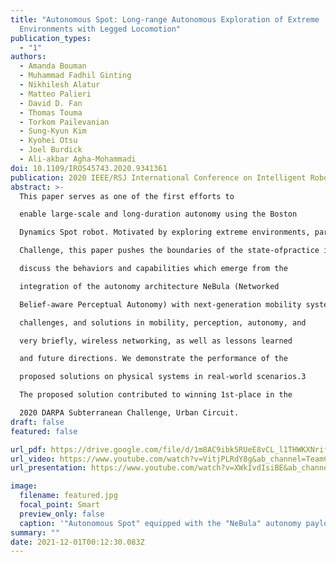 ```yaml
---
title: "Autonomous Spot: Long-range Autonomous Exploration of Extreme
  Environments with Legged Locomotion"
publication_types:
  - "1"
authors:
  - Amanda Bouman
  - Muhammad Fadhil Ginting
  - Nikhilesh Alatur
  - Matteo Palieri
  - David D. Fan
  - Thomas Touma
  - Torkom Pailevanian
  - Sung-Kyun Kim
  - Kyohei Otsu
  - Joel Burdick
  - Ali-akbar Agha-Mohammadi
doi: 10.1109/IROS45743.2020.9341361
publication: 2020 IEEE/RSJ International Conference on Intelligent Robots and Systems (IROS)
abstract: >-
  This paper serves as one of the first efforts to

  enable large-scale and long-duration autonomy using the Boston

  Dynamics Spot robot. Motivated by exploring extreme environments, particularly those involved in the DARPA Subterranean

  Challenge, this paper pushes the boundaries of the state-ofpractice in enabling legged robotic systems to accomplish realworld complex missions in relevant scenarios. In particular, we

  discuss the behaviors and capabilities which emerge from the

  integration of the autonomy architecture NeBula (Networked

  Belief-aware Perceptual Autonomy) with next-generation mobility systems. We will discuss the hardware and software

  challenges, and solutions in mobility, perception, autonomy, and

  very briefly, wireless networking, as well as lessons learned

  and future directions. We demonstrate the performance of the

  proposed solutions on physical systems in real-world scenarios.3

  The proposed solution contributed to winning 1st-place in the

  2020 DARPA Subterranean Challenge, Urban Circuit.
draft: false
featured: false

url_pdf: https://drive.google.com/file/d/1m8AC9ibk5RUeE8vCL_l1THWKXNrifZWy/view?usp=sharing
url_video: https://www.youtube.com/watch?v=VitjPLRdY8g&ab_channel=TeamCoSTAR 
url_presentation: https://www.youtube.com/watch?v=XWkIvdIsiBE&ab_channel=TeamCoSTAR

image:
  filename: featured.jpg
  focal_point: Smart
  preview_only: false
  caption: '"Autonomous Spot" equipped with the "NeBula" autonomy payload'
summary: ""
date: 2021-12-01T00:12:30.083Z
---
```

